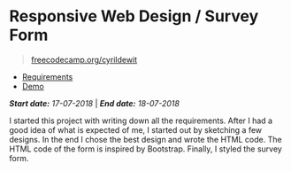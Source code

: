 # Responsive Web Design / Survey Form

> [freecodecamp.org/cyrildewit](https://www.freecodecamp.org/cyrildewit)

* [Requirements](https://learn.freecodecamp.org/responsive-web-design/responsive-web-design-projects/build-a-survey-form)
* [Demo](https://codepen.io/cyrildewit/full/yqJMRO/)

_**Start date:** 17-07-2018_ | _**End date:** 18-07-2018_

I started this project with writing down all the requirements. After I had a good idea of what is expected of me, I started out by sketching a few designs. In the end I chose the best design and wrote the HTML code. The HTML code of the form is inspired by Bootstrap. Finally, I styled the survey form.
